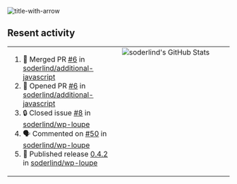 
![title-with-arrow](https://github.com/soderlind/soderlind/assets/1649452/0f685042-97c3-46ba-b290-804d07f05370)



## Resent activity

<table width="100%" border="0"><tr><td width="49%">

<!--START_SECTION:activity-->
1. 🎉 Merged PR [#6](https://github.com/soderlind/additional-javascript/pull/6) in [soderlind/additional-javascript](https://github.com/soderlind/additional-javascript)
2. 💪 Opened PR [#6](https://github.com/soderlind/additional-javascript/pull/6) in [soderlind/additional-javascript](https://github.com/soderlind/additional-javascript)
3. 🔒 Closed issue [#8](https://github.com/soderlind/wp-loupe/issues/8) in [soderlind/wp-loupe](https://github.com/soderlind/wp-loupe)
4. 🗣 Commented on [#50](https://github.com/soderlind/wp-loupe/issues/50#issuecomment-2730906952) in [soderlind/wp-loupe](https://github.com/soderlind/wp-loupe)
5. 🚀 Published release [0.4.2](https://github.com/soderlind/wp-loupe/releases/tag/0.4.2) in [soderlind/wp-loupe](https://github.com/soderlind/wp-loupe)
<!--END_SECTION:activity-->
  </td>
<td width="49%" valign="top">
     <img  alt="soderlind's GitHub Stats" src="https://awesome-github-stats.azurewebsites.net/user-stats/soderlind?cardType=octocat&theme=github&preferLogin=false&Title=FFFFFF&Border=FFFFFF" />
</td></tr></table>


<!-- ![](./profile-3d-contrib/profile-green-animate.svg) -->


